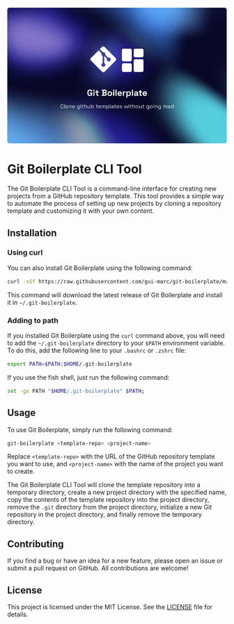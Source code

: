 ![Git-Boilerplate](/imgs/cover.png)

# Git Boilerplate CLI Tool

The Git Boilerplate CLI Tool is a command-line interface for creating new projects from a GitHub repository template. This tool provides a simple way to automate the process of setting up new projects by cloning a repository template and customizing it with your own content.

## Installation

<!--

Currently not working

### From Source

To install Git Boilerplate from source, first make sure you have Go installed on your system. Then run the following command:

```
$ go get github.com/gui-marc/git-boilerplate
```

This will download the source code and install the `git-boilerplate` binary in your `$GOPATH/bin` directory.

-->

### Using curl

You can also install Git Boilerplate using the following command:

```bash
curl -sSf https://raw.githubusercontent.com/gui-marc/git-boilerplate/main/install.sh | sh
```

This command will download the latest release of Git Boilerplate and install it in `~/.git-boilerplate`.

### Adding to path

If you installed Git Boilerplate using the `curl` command above, you will need to add the `~/.git-boilerplate` directory to your `$PATH` environment variable. To do this, add the following line to your `.bashrc` or `.zshrc` file:

```bash
export PATH=$PATH:$HOME/.git-boilerplate
```

If you use the fish shell, just run the following command:

```bash
set -gx PATH "$HOME/.git-boilerplate" $PATH;
```

## Usage

To use Git Boilerplate, simply run the following command:

```bash
git-boilerplate <template-repo> <project-name>
```

Replace `<template-repo>` with the URL of the GitHub repository template you want to use, and `<project-name>` with the name of the project you want to create.

The Git Boilerplate CLI Tool will clone the template repository into a temporary directory, create a new project directory with the specified name, copy the contents of the template repository into the project directory, remove the `.git` directory from the project directory, initialize a new Git repository in the project directory, and finally remove the temporary directory.

## Contributing

If you find a bug or have an idea for a new feature, please open an issue or submit a pull request on GitHub. All contributions are welcome!

## License

This project is licensed under the MIT License. See the [LICENSE](LICENSE) file for details.
